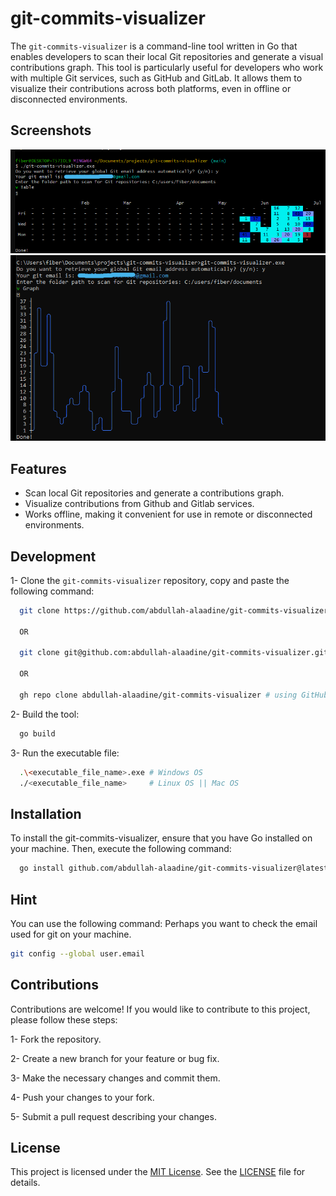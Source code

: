 # git-commits-visualizer

The `git-commits-visualizer` is a command-line tool written in Go that enables developers to scan their local Git repositories and generate a visual contributions graph. This tool is particularly useful for developers who work with multiple Git services, such as GitHub and GitLab. It allows them to visualize their contributions across both platforms, even in offline or disconnected environments.

## Screenshots

![git-commits-visualizer](https://raw.githubusercontent.com/abdullah-alaadine/git-commits-visualizer/main/assets/screenshot3.png)
![git-commits-visualizer](https://raw.githubusercontent.com/abdullah-alaadine/git-commits-visualizer/main/assets/screenshot4.png)

## Features

- Scan local Git repositories and generate a contributions graph.
- Visualize contributions from Github and Gitlab services.
- Works offline, making it convenient for use in remote or disconnected environments.

## Development

1- Clone the `git-commits-visualizer` repository, copy and paste the following command:

```bash
  git clone https://github.com/abdullah-alaadine/git-commits-visualizer.git # using HTTPS

  OR

  git clone git@github.com:abdullah-alaadine/git-commits-visualizer.git # using SSH

  OR

  gh repo clone abdullah-alaadine/git-commits-visualizer # using GitHub CLI
```

2- Build the tool:

```bash
  go build
```

3- Run the executable file:

```bash
  .\<executable_file_name>.exe # Windows OS
  ./<executable_file_name>     # Linux OS || Mac OS
```

## Installation

To install the git-commits-visualizer, ensure that you have Go installed on your machine. Then, execute the following command:

```bash
  go install github.com/abdullah-alaadine/git-commits-visualizer@latest
```

## Hint

You can use the following command: Perhaps you want to check the email used for git on your machine.

```bash
git config --global user.email
```

## Contributions

Contributions are welcome! If you would like to contribute to this project, please follow these steps:

1- Fork the repository.

2- Create a new branch for your feature or bug fix.

3- Make the necessary changes and commit them.

4- Push your changes to your fork.

5- Submit a pull request describing your changes.

## License

This project is licensed under the [MIT License](https://github.com/abdullah-alaadine/git-commits-visualizer/blob/main/LICENSE). See the [LICENSE](https://github.com/abdullah-alaadine/git-commits-visualizer/blob/main/LICENSE) file for details.
